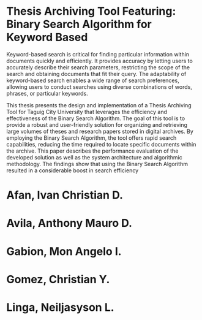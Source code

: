 # Thesis Archiving Tool Featuring: Binary Search Algorithm for Keyword Based 

  Keyword-based search is critical for finding particular information within documents quickly and efficiently. It provides accuracy by letting users to accurately describe their search parameters, restricting the scope of the search and obtaining documents that fit their query. The adaptability of keyword-based search enables a wide range of search preferences, allowing users to conduct searches using diverse combinations of words, phrases, or particular keywords.

  This thesis presents the design and implementation of a Thesis Archiving Tool for Taguig City University that leverages the efficiency and effectiveness of the Binary Search Algorithm. The goal of this tool is to provide a robust and user-friendly solution for organizing and retrieving large volumes of theses and research papers stored in digital archives. By employing the Binary Search Algorithm, the tool offers rapid search capabilities, reducing the time required to locate specific documents within the archive. This paper describes the performance evaluation of the developed solution as well as the system architecture and algorithmic methodology. The findings show that using the Binary Search Algorithm resulted in a considerable boost in search efficiency

# Afan, Ivan Christian D.
# Avila, Anthony Mauro D.
# Gabion, Mon Angelo I.
# Gomez, Christian Y.
# Linga, Neiljasyson L.
